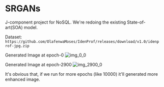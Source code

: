 # SRGANs
J-component project for NoSQL.
We're redoing the existing State-of-art(SOA) model.

Dataset: `https://github.com/OlafenwaMoses/IdenProf/releases/download/v1.0/idenprof-jpg.zip`

Generated Image at epoch-0
![img_0_0](https://user-images.githubusercontent.com/68124256/120535971-39e12580-c401-11eb-97ab-46cfcacbc942.png)

Generated Image at epoch-2900
![img_2900_0](https://user-images.githubusercontent.com/68124256/120536073-567d5d80-c401-11eb-8e21-be4df3b34ec9.png)

It's obvious that, if we run for more epochs (like 10000) it'll generated more enhanced image. 
